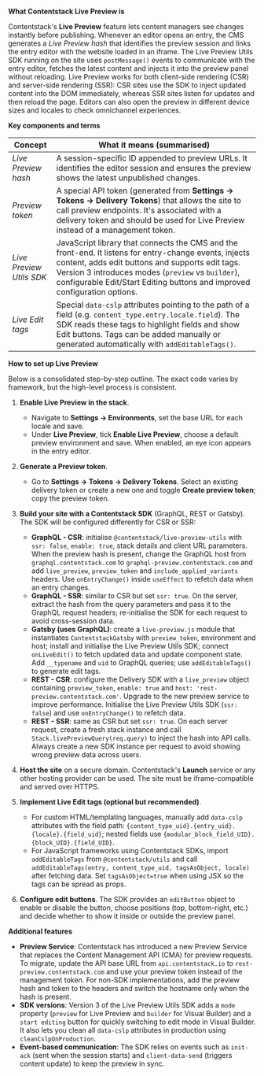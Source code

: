 **What Contentstack Live Preview is**

Contentstack's **Live Preview** feature lets content managers see changes instantly before publishing. Whenever an editor opens an entry, the CMS generates a _Live Preview hash_ that identifies the preview session and links the entry editor with the website loaded in an iframe. The Live Preview Utils SDK running on the site uses `postMessage()` events to communicate with the entry editor, fetches the latest content and injects it into the preview panel without reloading. Live Preview works for both client-side rendering (CSR) and server-side rendering (SSR): CSR sites use the SDK to inject updated content into the DOM immediately, whereas SSR sites listen for updates and then reload the page. Editors can also open the preview in different device sizes and locales to check omnichannel experiences.

**Key components and terms**

| Concept                  | What it means (summarised)                                                                                                                                                                                                                                                                  |
| ------------------------ | ------------------------------------------------------------------------------------------------------------------------------------------------------------------------------------------------------------------------------------------------------------------------------------------- |
| _Live Preview hash_      | A session-specific ID appended to preview URLs. It identifies the editor session and ensures the preview shows the latest unpublished changes.                                                                                                                                              |
| _Preview token_          | A special API token (generated from **Settings → Tokens → Delivery Tokens**) that allows the site to call preview endpoints. It's associated with a delivery token and should be used for Live Preview instead of a management token.                                                       |
| _Live Preview Utils SDK_ | JavaScript library that connects the CMS and the front-end. It listens for entry-change events, injects content, adds edit buttons and supports edit tags. Version 3 introduces modes (`preview` vs `builder`), configurable Edit/Start Editing buttons and improved configuration options. |
| _Live Edit tags_         | Special `data-cslp` attributes pointing to the path of a field (e.g. `content_type.entry.locale.field`). The SDK reads these tags to highlight fields and show Edit buttons. Tags can be added manually or generated automatically with `addEditableTags()`.                                |

**How to set up Live Preview**

Below is a consolidated step-by-step outline. The exact code varies by framework, but the high-level process is consistent.

1. **Enable Live Preview in the stack**.

   - Navigate to **Settings → Environments**, set the base URL for each locale and save.
   - Under **Live Preview**, tick **Enable Live Preview**, choose a default preview environment and save. When enabled, an eye icon appears in the entry editor.

2. **Generate a Preview token**.

   - Go to **Settings → Tokens → Delivery Tokens**. Select an existing delivery token or create a new one and toggle **Create preview token**; copy the preview token.

3. **Build your site with a Contentstack SDK** (GraphQL, REST or Gatsby). The SDK will be configured differently for CSR or SSR:

   - **GraphQL - CSR**: initialise `@contentstack/live-preview-utils` with `ssr: false`, `enable: true`, stack details and client URL parameters. When the preview hash is present, change the GraphQL host from `graphql.contentstack.com` to `graphql-preview.contentstack.com` and add `live_preview`, `preview_token` and `include_applied_variants` headers. Use `onEntryChange()` inside `useEffect` to refetch data when an entry changes.
   - **GraphQL - SSR**: similar to CSR but set `ssr: true`. On the server, extract the hash from the query parameters and pass it to the GraphQL request headers; re-initialise the SDK for each request to avoid cross-session data.
   - **Gatsby (uses GraphQL)**: create a `live-preview.js` module that instantiates `ContentstackGatsby` with `preview_token`, environment and host; install and initialise the Live Preview Utils SDK; connect `onLiveEdit()` to fetch updated data and update component state. Add `__typename` and `uid` to GraphQL queries; use `addEditableTags()` to generate edit tags.
   - **REST - CSR**: configure the Delivery SDK with a `live_preview` object containing `preview_token`, `enable: true` and `host: 'rest-preview.contentstack.com'`. Upgrade to the new preview service to improve performance. Initialise the Live Preview Utils SDK (`ssr: false`) and use `onEntryChange()` to refetch data.
   - **REST - SSR**: same as CSR but set `ssr: true`. On each server request, create a fresh stack instance and call `Stack.livePreviewQuery(req.query)` to inject the hash into API calls. Always create a new SDK instance per request to avoid showing wrong preview data across users.

4. **Host the site** on a secure domain. Contentstack's **Launch** service or any other hosting provider can be used. The site must be iframe-compatible and served over HTTPS.
5. **Implement Live Edit tags (optional but recommended)**.

   - For custom HTML/templating languages, manually add `data-cslp` attributes with the field path: `{content_type_uid}.{entry_uid}.{locale}.{field_uid}`; nested fields use `{modular_block_field_UID}.{block_UID}.{field_UID}`.
   - For JavaScript frameworks using Contentstack SDKs, import `addEditableTags` from `@contentstack/utils` and call `addEditableTags(entry, content_type_uid, tagsAsObject, locale)` after fetching data. Set `tagsAsObject=true` when using JSX so the tags can be spread as props.

6. **Configure edit buttons**. The SDK provides an `editButton` object to enable or disable the button, choose positions (top, bottom-right, etc.) and decide whether to show it inside or outside the preview panel.

**Additional features**

- **Preview Service**: Contentstack has introduced a new Preview Service that replaces the Content Management API (CMA) for preview requests. To migrate, update the API base URL from `api.contentstack.io` to `rest-preview.contentstack.com` and use your preview token instead of the management token. For non-SDK implementations, add the preview hash and token to the headers and switch the hostname only when the hash is present.
- **SDK versions**: Version 3 of the Live Preview Utils SDK adds a `mode` property (`preview` for Live Preview and `builder` for Visual Builder) and a `start editing` button for quickly switching to edit mode in Visual Builder. It also lets you clean all `data-cslp` attributes in production using `cleanCslpOnProduction`.
- **Event-based communication**: The SDK relies on events such as `init-ack` (sent when the session starts) and `client-data-send` (triggers content update) to keep the preview in sync.
